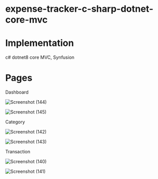 # expense-tracker-c-sharp-dotnet-core-mvc

# Implementation

c# dotnet8 core MVC, Synfusion

# Pages

Dashboard

![Screenshot (144)](https://github.com/ZawThuYa143/expense-tracker-c-sharp-dotnet-core-mvc/assets/152624230/e7857021-dbc1-454f-ae38-19764e94e1eb)

![Screenshot (145)](https://github.com/ZawThuYa143/expense-tracker-c-sharp-dotnet-core-mvc/assets/152624230/43f63cf9-c61d-4b8f-894f-f5a09087dc04)


Category

![Screenshot (142)](https://github.com/ZawThuYa143/expense-tracker-c-sharp-dotnet-core-mvc/assets/152624230/27c145a6-4687-4006-a779-ea89824c778e)

![Screenshot (143)](https://github.com/ZawThuYa143/expense-tracker-c-sharp-dotnet-core-mvc/assets/152624230/2489aab9-3c74-431c-a318-90a156e0468f)

Transaction

![Screenshot (140)](https://github.com/ZawThuYa143/expense-tracker-c-sharp-dotnet-core-mvc/assets/152624230/4b0775d0-67a9-4dff-8c80-72a668ffb542)

![Screenshot (141)](https://github.com/ZawThuYa143/expense-tracker-c-sharp-dotnet-core-mvc/assets/152624230/c2c3b5b9-c435-48e8-bf6b-8ec139c503d2)

